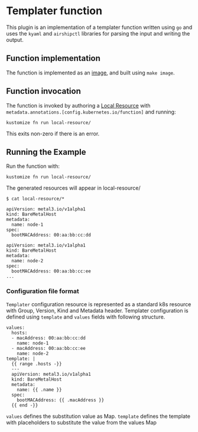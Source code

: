 # Templater function

This plugin is an implementation of a templater function written using `go` and uses the `kyaml`
and `airshipctl` libraries for parsing the input and writing the output.

## Function implementation

The function is implemented as an [image](image), and built using `make image`.

## Function invocation

The function is invoked by authoring a [Local Resource](local-resource)
with `metadata.annotations.[config.kubernetes.io/function]` and running:

    kustomize fn run local-resource/

This exits non-zero if there is an error.

## Running the Example

Run the function with:

    kustomize fn run local-resource/

The generated resources will appear in local-resource/

```
$ cat local-resource/*

apiVersion: metal3.io/v1alpha1
kind: BareMetalHost
metadata:
  name: node-1
spec:
  bootMACAddress: 00:aa:bb:cc:dd

apiVersion: metal3.io/v1alpha1
kind: BareMetalHost
metadata:
  name: node-2
spec:
  bootMACAddress: 00:aa:bb:cc:ee
...
```
### Configuration file format

`Templater` configuration resource is represented as a standard
k8s resource with Group, Version, Kind and Metadata header. Templater
configuration is defined using `template` and `values` fields with
following structure.

    values:
      hosts:
      - macAddress: 00:aa:bb:cc:dd
        name: node-1
      - macAddress: 00:aa:bb:cc:ee
        name: node-2
    template: |
      {{ range .hosts -}}
      ---
      apiVersion: metal3.io/v1alpha1
      kind: BareMetalHost
      metadata:
        name: {{ .name }}
      spec:
        bootMACAddress: {{ .macAddress }}
      {{ end -}}

`values` defines the substitution value as Map.
`template` defines the template with placeholders to substitute the value from the
           values Map
